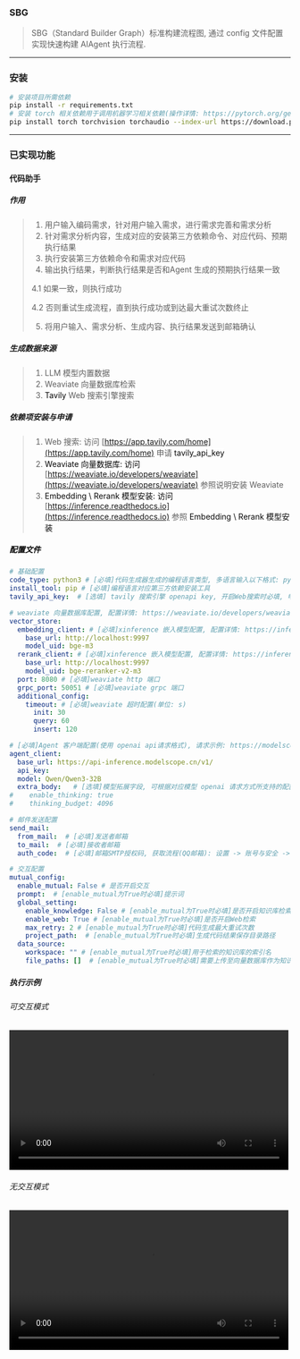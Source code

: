 ### SBG
> SBG（Standard Builder Graph）标准构建流程图, 通过 config 文件配置实现快速构建 AIAgent 执行流程.
>

---

### 安装
```bash
# 安装项目所需依赖
pip install -r requirements.txt
# 安装 torch 相关依赖用于调用机器学习相关依赖(操作详情: https://pytorch.org/get-started/locally/)
pip install torch torchvision torchaudio --index-url https://download.pytorch.org/whl/cu121
```

---

### 已实现功能
#### 代码助手
##### 作用
> 1. 用户输入编码需求，针对用户输入需求，进行需求完善和需求分析
> 2. 针对需求分析内容，生成对应的安装第三方依赖命令、对应代码、预期执行结果
> 3. 执行安装第三方依赖命令和需求对应代码
> 4. 输出执行结果，判断执行结果是否和Agent 生成的预期执行结果一致
>
> 4.1 如果一致，则执行成功
>
> 4.2 否则重试生成流程，直到执行成功或到达最大重试次数终止
>
> 5. 将用户输入、需求分析、生成内容、执行结果发送到邮箱确认
>

##### 生成数据来源
> 1. LLM 模型内置数据
> 2. Weaviate 向量数据库检索
> 3. <font style="color:#080808;background-color:#ffffff;">Tavily </font>Web 搜索引擎搜索
>

##### 依赖项安装与申请
> 1. Web 搜索: 访问 [https://app.tavily.com/home](https://app.tavily.com/home) 申请 <font style="color:#080808;background-color:#ffffff;">tavily_api_key</font>
> 2. <font style="color:#080808;background-color:#ffffff;">Weaviate 向量数据库: 访问 </font>[https://weaviate.io/developers/weaviate](https://weaviate.io/developers/weaviate) 参照说明安装 Weaviate 
> 3. <font style="color:#080808;background-color:#ffffff;">Embedding \ Rerank 模型安装: 访问 </font>[https://inference.readthedocs.io](https://inference.readthedocs.io) 参照 <font style="color:#080808;background-color:#ffffff;">Embedding \ Rerank 模型安装</font>
>

##### <font style="color:#080808;background-color:#ffffff;">配置文件</font>
```yaml
# 基础配置
code_type: python3 # [必填]代码生成器生成的编程语言类型, 多语言输入以下格式: python3/python2/c/c++/java/node.js
install_tool: pip # [必填]编程语言对应第三方依赖安装工具
tavily_api_key:  # [选填] tavily 搜索引擎 openapi key, 开启Web搜索时必填, 申请地址: https://app.tavily.com/home

# weaviate 向量数据库配置, 配置详情: https://weaviate.io/developers/weaviate
vector_store:
  embedding_client: # [必填]xinference 嵌入模型配置, 配置详情: https://inference.readthedocs.io/zh-cn/latest/index.html
    base_url: http://localhost:9997
    model_uid: bge-m3
  rerank_client: # [必填]xinference 嵌入模型配置, 配置详情: https://inference.readthedocs.io/zh-cn/latest/index.html
    base_url: http://localhost:9997
    model_uid: bge-reranker-v2-m3
  port: 8080 # [必填]weaviate http 端口
  grpc_port: 50051 # [必填]weaviate grpc 端口
  additional_config:
    timeout: # [必填]weaviate 超时配置(单位: s)
      init: 30
      query: 60
      insert: 120

# [必填]Agent 客户端配置(使用 openai api请求格式), 请求示例: https://modelscope.cn/models/Qwen/Qwen3-32B
agent_client:
  base_url: https://api-inference.modelscope.cn/v1/
  api_key:
  model: Qwen/Qwen3-32B
  extra_body:   # [选填]模型拓展字段, 可根据对应模型 openai 请求方式所支持的配置方式进行配置, 以下是 qwen3 开启 think 的配置
#    enable_thinking: true
#    thinking_budget: 4096

# 邮件发送配置
send_mail:
  from_mail:  # [必填]发送者邮箱
  to_mail:  # [必填]接收者邮箱
  auth_code:  # [必填]邮箱SMTP授权码, 获取流程(QQ邮箱): 设置 -> 账号与安全 -> 安全设置 -> SMTP服务 -> 生成授权码

# 交互配置
mutual_config:
  enable_mutual: False # 是否开启交互
  prompt:  # [enable_mutual为True时必填]提示词
  global_setting:
    enable_knowledge: False # [enable_mutual为True时必填]是否开启知识库检索
    enable_web: True # [enable_mutual为True时必填]是否开启Web检索
    max_retry: 2 # [enable_mutual为True时必填]代码生成最大重试次数
    project_path:  # [enable_mutual为True时必填]生成代码结果保存目录路径
  data_source:
    workspace: "" # [enable_mutual为True时必填]用于检索的知识库的索引名
    file_paths: []  # [enable_mutual为True时必填]需要上传至向量数据库作为知识库的文件/文件夹地址
```

##### 执行示例
###### 可交互模式

<video controls src="./source/code_helper/enable_mutual.mp4" width="500"></video>

###### 无交互模式

<video controls src="./source/code_helper/unenable_mutual.mp4" width="500"></video>
